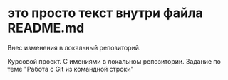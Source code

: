 # это просто текст внутри файла README.md

Внес изменения в локальный репозиторий.

Курсовой проект. С имениями в локальном репозитории. Задание по теме "Работа с Git из командной строки"